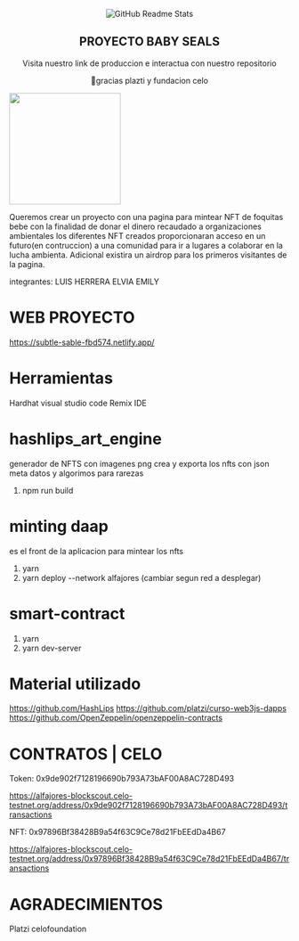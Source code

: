
<p align="center">
 <img width="auto" src="https://subtle-sable-fbd574.netlify.app/images/logo.png" align="center" alt="GitHub Readme Stats" />
 <h2 align="center">PROYECTO BABY SEALS </h2>
 <p align="center">Visita nuestro link de produccion e interactua con nuestro repositorio</p>
  <p align="center">
💚gracias plazti y fundacion celo</p>
</p>
<p>

<img src="https://subtle-sable-fbd574.netlify.app/images/items/index.gif" width="200" />
</a>

Queremos crear un proyecto con una pagina para mintear NFT de foquitas bebe con la finalidad de donar el dinero recaudado a organizaciones ambientales los diferentes NFT creados proporcionaran acceso en un futuro(en contruccion) a una comunidad para ir a lugares a colaborar en la lucha ambienta.
Adicional existira un airdrop para los primeros visitantes de la pagina.

integrantes:
LUIS HERRERA
ELVIA
EMILY

</p>

# WEB PROYECTO

https://subtle-sable-fbd574.netlify.app/

# Herramientas

Hardhat
visual studio code
Remix IDE

# hashlips_art_engine

generador de NFTS con imagenes png crea y exporta los nfts con json meta datos y algorimos para rarezas 

1. npm run build

# minting daap

es el front de la aplicacion para mintear los nfts

1. yarn
2. yarn deploy --network alfajores (cambiar segun red a desplegar)

# smart-contract

1. yarn
2. yarn dev-server

# Material utilizado

https://github.com/HashLips
https://github.com/platzi/curso-web3js-dapps
https://github.com/OpenZeppelin/openzeppelin-contracts



# CONTRATOS | CELO

Token:  0x9de902f7128196690b793A73bAF00A8AC728D493

https://alfajores-blockscout.celo-testnet.org/address/0x9de902f7128196690b793A73bAF00A8AC728D493/transactions


NFT:   0x97896Bf38428B9a54f63C9Ce78d21FbEEdDa4B67

https://alfajores-blockscout.celo-testnet.org/address/0x97896Bf38428B9a54f63C9Ce78d21FbEEdDa4B67/transactions


# AGRADECIMIENTOS

Platzi
celofoundation



